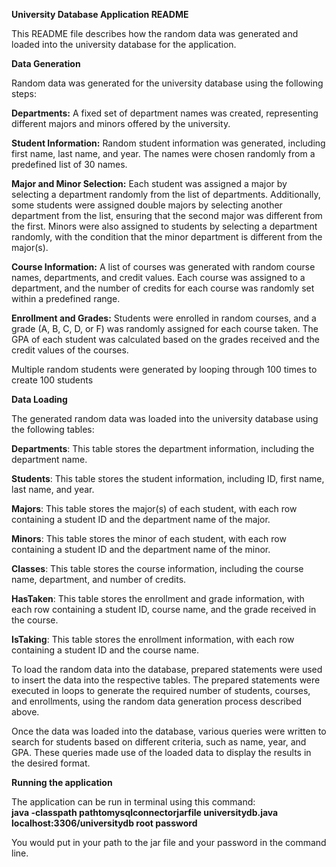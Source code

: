 **University Database Application README**       

This README file describes how the random data was generated and loaded into the university database for the application.

**Data Generation**

Random data was generated for the university database using the following steps:

**Departments:** A fixed set of department names was created, representing different majors and minors offered by the university.

**Student Information:** Random student information was generated, including first name, last name, and year. The names were chosen randomly from a predefined list of 30 names.

**Major and Minor Selection:** Each student was assigned a major by selecting a department randomly from the list of departments. Additionally, some students were assigned double majors by selecting another department from the list, ensuring that the second major was different from the first. Minors were also assigned to students by selecting a department randomly, with the condition that the minor department is different from the major(s).

**Course Information:** A list of courses was generated with random course names, departments, and credit values. Each course was assigned to a department, and the number of credits for each course was randomly set within a predefined range.

**Enrollment and Grades:** Students were enrolled in random courses, and a grade (A, B, C, D, or F) was randomly assigned for each course taken. The GPA of each student was calculated based on the grades received and the credit values of the courses.

Multiple random students were generated by looping through 100 times to create 100 students

**Data Loading**

The generated random data was loaded into the university database using the following tables:

**Departments**: This table stores the department information, including the department name.

**Students**: This table stores the student information, including ID, first name, last name, and year.

**Majors**: This table stores the major(s) of each student, with each row containing a student ID and the department name of the major.

**Minors**: This table stores the minor of each student, with each row containing a student ID and the department name of the minor.

**Classes**: This table stores the course information, including the course name, department, and number of credits.

**HasTaken**: This table stores the enrollment and grade information, with each row containing a student ID, course name, and the grade received in the course.

**IsTaking**: This table stores the enrollment information, with each row containing a student ID and the course name.

To load the random data into the database, prepared statements were used to insert the data into the respective tables. The prepared statements were executed in loops to generate the required number of students, courses, and enrollments, using the random data generation process described above.

Once the data was loaded into the database, various queries were written to search for students based on different criteria, such as name, year, and GPA. These queries made use of the loaded data to display the results in the desired format.

**Running the application**

The application can be run in terminal using this command:  
**java -classpath pathtomysqlconnectorjarfile universitydb.java localhost:3306/universitydb root password**

You would put in your path to the jar file and your password in the command line.
